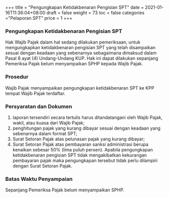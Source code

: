 +++
title = "Pengungkapan Ketidakbenaran Pengisian SPT"
date = 2021-01-16T11:36:04+08:00
draft = false
weight = 73
toc = false
categories ="Pelaporan SPT"
price = 1
+++
### Pengungkapan Ketidakbenaran Pengisian SPT
Hak Wajib Pajak dalam hal sedang dilakukan pemeriksaan, untuk mengungkapkan ketidakbenaran pengisian SPT yang telah disampaikan sesuai dengan keadaan yang sebenarnya sebagaimana dimaksud dalam Pasal 8 ayat (4) Undang-Undang KUP. Hak ini dapat dilakukan sepanjang Pemeriksa Pajak belum menyampaikan SPHP kepada Wajib Pajak.

### Prosedur
Wajib Pajak menyampaikan pengungkapan ketidakbenaran SPT ke KPP tempat Wajib Pajak terdaftar.

### Persyaratan dan Dokumen
1. laporan tersendiri secara tertulis harus ditandatangani oleh Wajib Pajak, wakil, atau kuasa dari Wajib Pajak;
2. penghitungan pajak yang kurang dibayar sesuai dengan keadaan yang sebenarnya dalam format SPT; 
3. Surat Setoran Pajak atas pelunasan pajak yang kurang dibayar;
4. Surat Setoran Pajak atas pembayaran sanksi administrasi berupa kenaikan sebesar 50% (lima puluh persen).
Apabila pengungkapan ketidakbenaran pengisian SPT tidak mengakibatkan kekurangan pembayaran pajak maka pengungkapan tersebut tidak perlu dilampiri dengan Surat Setoran Pajak.

### Batas Waktu Penyampaian
Sepanjang Pemeriksa Pajak belum menyampaikan SPHP.
